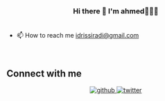 ### <div align="center">Hi there 👋 I'm ahmed🚀👨‍💻</div>  <br>
 
- 📫 How to reach me idrissiradi@gmail.com 

<br/>  

## Connect with me  
<div align="center">
<a href="https://github.com/idrissiradi" target="_blank">
<img src=https://img.shields.io/badge/github-%2324292e.svg?&style=for-the-badge&logo=github&logoColor=white alt=github style="margin-bottom: 5px;" />
</a>
<a href="https://twitter.com/idrissiradi" target="_blank">
<img src=https://img.shields.io/badge/twitter-%2300acee.svg?&style=for-the-badge&logo=twitter&logoColor=white alt=twitter style="margin-bottom: 5px;" />
</a>  
</div>  
<br/>
